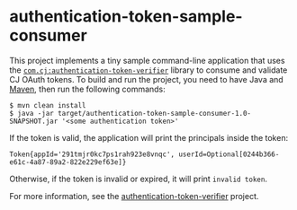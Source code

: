 # authentication-token-sample-consumer

This project implements a tiny sample command-line application that uses the [`com.cj:authentication-token-verifier`][authentication-token-verifier] library to consume and validate CJ OAuth tokens. To build and run the project, you need to have Java and [Maven][maven], then run the following commands:

```
$ mvn clean install
$ java -jar target/authentication-token-sample-consumer-1.0-SNAPSHOT.jar '<some authentication token>'
```

If the token is valid, the application will print the principals inside the token:

```
Token{appId='291tmjr0kc7ps1rah923e8vnqc', userId=Optional[0244b366-e61c-4a87-89a2-822e229ef63e]}
```

Otherwise, if the token is invalid or expired, it will print `invalid token`.

For more information, see the [authentication-token-verifier][] project.

[authentication-token-verifier]: http://gitlab.cj.com/apis-partnerships/authentication-token-verifier
[maven]: http://maven.apache.org
